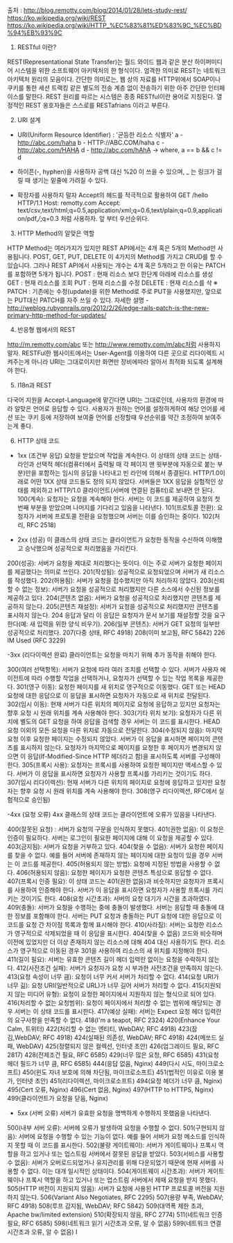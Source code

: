 출처 :
http://blog.remotty.com/blog/2014/01/28/lets-study-rest/
https://ko.wikipedia.org/wiki/REST
https://ko.wikipedia.org/wiki/HTTP_%EC%83%81%ED%83%9C_%EC%BD%94%EB%93%9C



1. RESTful 이란?

REST(Representational State Transfer)는 월드 와이드 웹과 같은 분산 하이퍼미디어 시스템을 위한 소프트웨어 아키텍처의 한 형식이다. 엄격한 의미로 REST는 네트워크 아키텍처 원리의 모음이다. 간단한 의미로는, 웹 상의 자료를 HTTP위에서 SOAP이나 쿠키를 통한 세션 트랙킹 같은 별도의 전송 계층 없이 전송하기 위한 아주 간단한 인터페이스를 말한다.
REST 원리를 따르는 시스템은 종종 RESTful이란 용어로 지칭된다. 열정적인 REST 옹호자들은 스스로를 RESTafrians 이라고 부른다.



2. URI 설계

- URI(Uniform Resource Identifier) : '균등한 리소스 식별자'
a - http://abc.com/haha
b - HTTP://ABC.COM/haha
c - http://abc.com/HAHA
d - http://abc.com/hAhA
  -> where, a == b && c != d

- 하이픈(-, hyphen)을 사용하자
공백 대신 %20 이 쓰을 수 있으며, _ 는 링크가 걸릴 때 생기는 밑줄에 가려질 수 있다.

- 확장자를 사용하지 말자
Accept의 헤드를 적극적으로 활용하여
    GET /hello HTTP/1.1
    Host: remotty.com
    Accept: text/csv,text/html;q=0.5,application/xml;q=0.6,text/plain;q=0.9,application/pdf,*/*;q=0.3
처럼 사용하자. 앞 부터 우선순위다.



3. HTTP Method의 알맞은 역할

HTTP Method는 여러가지가 있지만 REST API에서는 4개 혹은 5개의 Method만 사용됩니다. POST, GET, PUT, DELETE 이 4가지의 Method를 가지고 CRUD를 할 수 있습니다. 그러나 REST API에서 사용되는 개수는 4개 혹은 5개라고 한 이유는 PATCH를 포함하면 5개가 됩니다.
    POST : 현재 리소스 보다 한단계 아래에 리소스를 생성
    GET : 현재 리소스를 조회
    PUT : 현재 리소스를 수정
    DELETE : 현재 리소스를 삭
※ PATCH : 기존에는 수정(update)을 위한 Method로 주로 PUT을 사용했지만, 앞으로는 PUT대신 PATCH를 자주 쓰일 수 있다. 자세한 설명 - http://weblog.rubyonrails.org/2012/2/26/edge-rails-patch-is-the-new-primary-http-method-for-updates/



4. 반응형 웹에서의 REST

http://m.remotty.com/abc 또는 http://www.remotty.com/m/abc처럼 사용하지 말자.
RESTFul한 웹사이트에서는 User-Agent를 이용하여 다른 곳으로 리다이렉트 시켜주는게 아니라 URI는 그대로이지만 화면만 장비에따라 알아서 최적화 되도록 설계해야 한다.



5. I18n과 REST

다국어 지원을 Accept-Language에 맡긴다면 URI는 그대로인데, 사용자의 환경에 따라 알맞은 언어로 응답할 수 있다. 사용자가 원하는 언어를 설정하게하여 해당 언어를 세션 또는 쿠키 등에 저장하여 보여줄 언어를 선정할때 우선순위를 약간 조정하여 보여주는게 좋다.



6. HTTP 상태 코드

- 1xx (조건부 응답)
    요청을 받았으며 작업을 계속한다. 이 상태의 상태 코드는 상태-라인과 선택적 헤더(컴퓨터에서 출력될 때 각 페이지 맨 윗부분에 자동으로 붙는 부분)만을 포함하는 임시의 응답을 나타내고 빈 라인에 의해서 종결된다. HTTP/1.0이래로 어떤 1XX 상태 코드들도 정의 되지 않았다. 서버들은 1XX 응답을 실험적인 상태를 제외하고 HTTP/1.0 클라이언트(서버에 연결된 컴퓨터)로 보내면 안 된다.
100(계속): 요청자는 요청을 계속해야 한다. 서버는 이 코드를 제공하여 요청의 첫 번째 부분을 받았으며 나머지를 기다리고 있음을 나타낸다.
101(프로토콜 전환): 요청자가 서버에 프로토콜 전환을 요청했으며 서버는 이를 승인하는 중이다.
102(처리, RFC 2518)


- 2xx (성공)
    이 클래스의 상태 코드는 클라이언트가 요청한 동작을 수신하여 이해했고 승낙했으며 성공적으로 처리했음을 가리킨다.

200(성공): 서버가 요청을 제대로 처리했다는 뜻이다. 이는 주로 서버가 요청한 페이지를 제공했다는 의미로 쓰인다.
201(작성됨): 성공적으로 요청되었으며 서버가 새 리소스를 작성했다.
202(허용됨): 서버가 요청을 접수했지만 아직 처리하지 않았다.
203(신뢰할 수 없는 정보): 서버가 요청을 성공적으로 처리했지만 다른 소스에서 수신된 정보를 제공하고 있다.
204(콘텐츠 없음): 서버가 요청을 성공적으로 처리했지만 콘텐츠를 제공하지 않는다.
205(콘텐츠 재설정): 서버가 요청을 성공적으로 처리했지만 콘텐츠를 표시하지 않는다. 204 응답과 달리 이 응답은 요청자가 문서 보기를 재설정할 것을 요구한다(예: 새 입력을 위한 양식 비우기).
206(일부 콘텐츠): 서버가 GET 요청의 일부만 성공적으로 처리했다.
207(다중 상태, RFC 4918)
208(이미 보고됨, RFC 5842)
226 IM Used (RFC 3229)


-3xx (리다이렉션 완료)
    클라이언트는 요청을 마치기 위해 추가 동작을 취해야 한다.

300(여러 선택항목): 서버가 요청에 따라 여러 조치를 선택할 수 있다. 서버가 사용자 에이전트에 따라 수행할 작업을 선택하거나, 요청자가 선택할 수 있는 작업 목록을 제공한다.
301(영구 이동): 요청한 페이지를 새 위치로 영구적으로 이동했다. GET 또는 HEAD 요청에 대한 응답으로 이 응답을 표시하면 요청자가 자동으로 새 위치로 전달된다.
302(임시 이동): 현재 서버가 다른 위치의 페이지로 요청에 응답하고 있지만 요청자는 향후 요청 시 원래 위치를 계속 사용해야 한다.
303(기타 위치 보기): 요청자가 다른 위치에 별도의 GET 요청을 하여 응답을 검색할 경우 서버는 이 코드를 표시한다. HEAD 요청 이외의 모든 요청을 다른 위치로 자동으로 전달한다.
304(수정되지 않음): 마지막 요청 이후 요청한 페이지는 수정되지 않았다. 서버가 이 응답을 표시하면 페이지의 콘텐츠를 표시하지 않는다. 요청자가 마지막으로 페이지를 요청한 후 페이지가 변경되지 않으면 이 응답(If-Modified-Since HTTP 헤더라고 함)을 표시하도록 서버를 구성해야 한다.
305(프록시 사용): 요청자는 프록시를 사용하여 요청한 페이지만 액세스할 수 있다. 서버가 이 응답을 표시하면 요청자가 사용할 프록시를 가리키는 것이기도 하다.
307(임시 리다이렉션): 현재 서버가 다른 위치의 페이지로 요청에 응답하고 있지만 요청자는 향후 요청 시 원래 위치를 계속 사용해야 한다.
308(영구 리다이렉션, RFC에서 실험적으로 승인됨)


-4xx (요청 오류)
    4xx 클래스의 상태 코드는 클라이언트에 오류가 있음을 나타낸다.

400(잘못된 요청) : 서버가 요청의 구문을 인식하지 못했다.
401(권한 없음): 이 요청은 인증이 필요하다. 서버는 로그인이 필요한 페이지에 대해 이 요청을 제공할 수 있다.
403(금지됨): 서버가 요청을 거부하고 있다.
404(찾을 수 없음): 서버가 요청한 페이지를 찾을 수 없다. 예를 들어 서버에 존재하지 않는 페이지에 대한 요청이 있을 경우 서버는 이 코드를 제공한다.
405(허용되지 않는 방법): 요청에 지정된 방법을 사용할 수 없다.
406(허용되지 않음): 요청한 페이지가 요청한 콘텐츠 특성으로 응답할 수 없다.
407(프록시 인증 필요): 이 상태 코드는 401(권한 없음)과 비슷하지만 요청자가 프록시를 사용하여 인증해야 한다. 서버가 이 응답을 표시하면 요청자가 사용할 프록시를 가리키는 것이기도 한다.
408(요청 시간초과): 서버의 요청 대기가 시간을 초과하였다.
409(충돌): 서버가 요청을 수행하는 중에 충돌이 발생했다. 서버는 응답할 때 충돌에 대한 정보를 포함해야 한다. 서버는 PUT 요청과 충돌하는 PUT 요청에 대한 응답으로 이 코드를 요청 간 차이점 목록과 함께 표시해야 한다.
410(사라짐): 서버는 요청한 리소스가 영구적으로 삭제되었을 때 이 응답을 표시한다. 404(찾을 수 없음) 코드와 비슷하며 이전에 있었지만 더 이상 존재하지 않는 리소스에 대해 404 대신 사용하기도 한다. 리소스가 영구적으로 이동된 경우 301을 사용하여 리소스의 새 위치를 지정해야 한다.
411(길이 필요): 서버는 유효한 콘텐츠 길이 헤더 입력란 없이는 요청을 수락하지 않는다.
412(사전조건 실패): 서버가 요청자가 요청 시 부과한 사전조건을 만족하지 않는다.
413(요청 속성이 너무 큼): 요청이 너무 커서 서버가 처리할 수 없다.
414(요청 URI가 너무 긺): 요청 URI(일반적으로 URL)가 너무 길어 서버가 처리할 수 없다.
415(지원되지 않는 미디어 유형): 요청이 요청한 페이지에서 지원하지 않는 형식으로 되어 있다.
416(처리할 수 없는 요청범위): 요청이 페이지에서 처리할 수 없는 범위에 해당되는 경우 서버는 이 상태 코드를 표시한다.
417(예상 실패): 서버는 Expect 요청 헤더 입력란의 요구사항을 만족할 수 없다.
418(I'm a teapot, RFC 2324)
420(Enhance Your Calm, 트위터)
422(처리할 수 없는 엔티티, WebDAV; RFC 4918)
423(잠김,WebDAV; RFC 4918)
424(실패된 의존성, WebDAV; RFC 4918)
424(메쏘드 실패, WebDAV)
425(정렬되지 않은 컬렉션, 인터넷 초안)
426(업그레이드 필요, RFC 2817)
428(전제조건 필요, RFC 6585)
429(너무 많은 요청, RFC 6585)
431(요청 헤더 필드가 너무 큼, RFC 6585)
444(응답 없음, Nginx)
449(다시 시도, 마이크로소프트)
450(윈도 자녀 보호에 의해 차단됨, 마이크로소프트)
451(법적인 이유로 이용 불가, 인터넷 초안)
451(리다이렉션, 마이크로소프트)
494(요청 헤더가 너무 큼, Nginx)
495(Cert 오류, Nginx)
496(Cert 없음, Nginx)
497(HTTP to HTTPS, Nginx)
499(클라이언트가 요청을 닫음, Nginx)


- 5xx (서버 오류)
    서버가 유효한 요청을 명백하게 수행하지 못했음을 나타낸다.

500(내부 서버 오류): 서버에 오류가 발생하여 요청을 수행할 수 없다.
501(구현되지 않음): 서버에 요청을 수행할 수 있는 기능이 없다. 예를 들어 서버가 요청 메소드를 인식하지 못할 때 이 코드를 표시한다.
502(불량 게이트웨이): 서버가 게이트웨이나 프록시 역할을 하고 있거나 또는 업스트림 서버에서 잘못된 응답을 받았다.
503(서비스를 사용할 수 없음): 서버가 오버로드되었거나 유지관리를 위해 다운되었기 때문에 현재 서버를 사용할 수 없다. 이는 대개 일시적인 상태이다.
504(게이트웨이 시간초과): 서버가 게이트웨이나 프록시 역할을 하고 있거나 또는 업스트림 서버에서 제때 요청을 받지 못했다.
505(HTTP 버전이 지원되지 않음): 서버가 요청에 사용된 HTTP 프로토콜 버전을 지원하지 않는다.
506(Variant Also Negotiates, RFC 2295)
507(용량 부족, WebDAV; RFC 4918)
508(루프 감지됨, WebDAV; RFC 5842)
509(대역폭 제한 초과, Apache bw/limited extension)
510(확장되지 않음, RFC 2774)
511(네트워크 인증 필요, RFC 6585)
598(네트워크 읽기 시간초과 오류, 알 수 없음)
599(네트워크 연결 시간초과 오류, 알 수 없음)
I